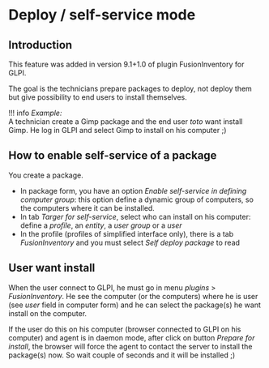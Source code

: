# Deploy / self-service mode

## Introduction

This feature was added in version 9.1+1.0 of plugin FusionInventory for GLPI.

The goal is the technicians prepare packages to deploy, not deploy them  but give possibility to 
end users to install themselves.

!!! info
    <em>Example:</em><br/>
    A technician create a Gimp package and the end user <em>toto</em> want install Gimp.
    He log in GLPI and select Gimp to install on his computer ;)


## How to enable self-service of a package

You create a package.

* In package form, you have an option _Enable self-service in defining computer group_: this option define a dynamic group of computers, so the computers where it can be installed.
* In tab _Targer for self-service_, select who can install on his computer: define a _profile_, an _entity_, a _user group_ or a _user_
* In the profile (profiles of simplified interface only), there is a tab _FusionInventory_ and you must select _Self deploy package_ to read

## User want install

When the user connect to GLPI, he must go in menu _plugins_ > _FusionInventory_. 
He see the computer (or the computers) where he is user (see _user_ field in computer form) and he can select the package(s) he want install on the computer.

If the user do this on his computer (browser connected to GLPI on his computer) and agent is in daemon mode, after click on button _Prepare for install_, the browser will force the agent to contact the server to install the package(s) now. 
So wait couple of seconds and it will be installed ;)




